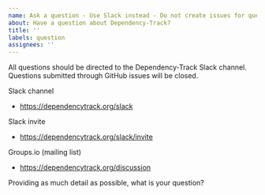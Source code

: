 ```yaml
---
name: Ask a question - Use Slack instead - Do not create issues for questions
about: Have a question about Dependency-Track?
title: ''
labels: question
assignees: ''
---
```

All questions should be directed to the Dependency-Track Slack channel.
Questions submitted through GitHub issues will be closed.

Slack channel
  - https://dependencytrack.org/slack

Slack invite
  - https://dependencytrack.org/slack/invite

Groups.io (mailing list)
  - https://dependencytrack.org/discussion

Providing as much detail as possible, what is your question?
